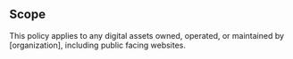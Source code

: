 ## Scope

This policy applies to any digital assets owned, operated, or maintained by [organization], including public facing websites.